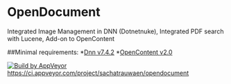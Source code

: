 # OpenDocument
Integrated Image Management in DNN (Dotnetnuke),
Integrated PDF search with Lucene,
Add-on to OpenContent


##Minimal requirements:
*[Dnn v7.4.2](https://github.com/dnnsoftware/Dnn.Platform)
*[OpenContent v2.0](https://github.com/sachatrauwaen/OpenContent)


[![Build by AppVeyor](https://ci.appveyor.com/api/projects/status/github/sachatrauwaen/OpenDocument?branch=master&svg=true)](https://ci.appveyor.com/project/sachatrauwaen/opendocument/)
https://ci.appveyor.com/project/sachatrauwaen/opendocument
